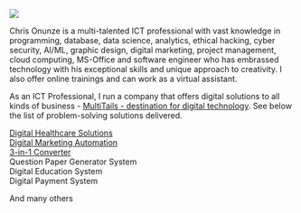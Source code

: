 <img src="https://media.licdn.com/dms/image/C5616AQEqThxNQqNGTA/profile-displaybackgroundimage-shrink_200_800/0/1629124027201?e=2147483647&v=beta&t=1rB-5nyRjY2tUOAFL7-3wAf-FVeJGLnh3lIkKK-r4XY"></img>

Chris Onunze is a multi-talented ICT professional with vast knowledge in programming, database, data science, analytics, ethical hacking, cyber security, AI/ML, graphic design, digital marketing, project management, cloud computing, MS-Office and software engineer who has embrassed technology with his exceptional skills and unique approach to creativity. I also offer online trainings and can work as a virtual assistant.

As an ICT Professional, I run a company that offers digital solutions to all kinds of business - <a href="https://multitails.com" target="_blank">MultiTails - destination for digital technology</a>. See below the list of problem-solving solutions delivered.

<a href="https://healthcare.multitails.com" target="_blank">Digital Healthcare Solutions</a></br>
<a href="https://autopilot.multitails.com" target="_blank">Digital Marketing Automation</a></br>
<a href="https://converter.multitails.com" target="_blank">3-in-1 Converter</a></br>
Question Paper Generator System</br>
Digital Education System</br>
Digital Payment System</br>

And many others
